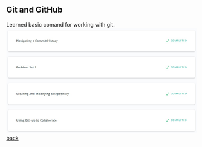 ## Git and GitHub
Learned basic comand for working with git.
![alt-текст](git_complite.jpg)
[back](../README.md)
